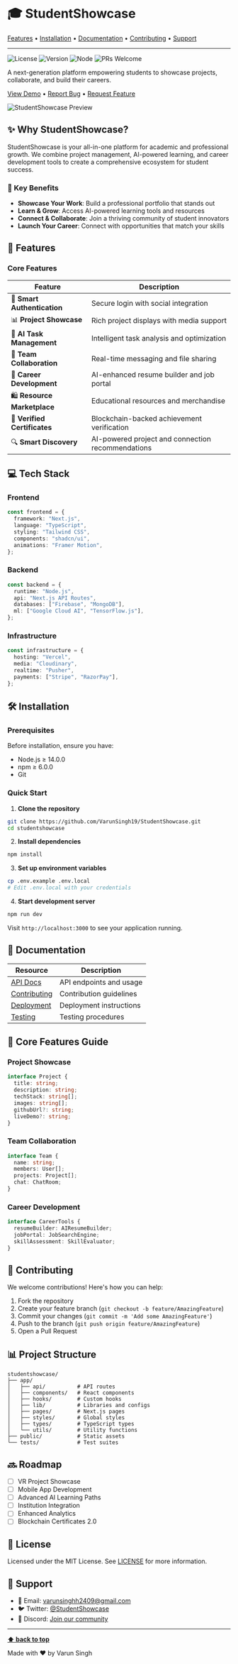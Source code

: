 # 🎓 StudentShowcase

[Features](#features) • [Installation](#installation) • [Documentation](#documentation) • [Contributing](#contributing) • [Support](#support)

---

![License](https://img.shields.io/badge/license-MIT-blue)
![Version](https://img.shields.io/badge/version-1.0.0-green)
![Node](https://img.shields.io/badge/node-%3E%3D14.0.0-brightgreen)
![PRs Welcome](https://img.shields.io/badge/PRs-welcome-brightgreen)

A next-generation platform empowering students to showcase projects, collaborate, and build their careers.

[View Demo](https://studentshowcase.demo) • [Report Bug](https://github.com/VarunSingh19/StudentShowcase/issues) • [Request Feature](https://github.com/VarunSingh19/StudentShowcase/issues)

![StudentShowcase Preview](/public/studentshowcase.jpg)

## ✨ Why StudentShowcase?

StudentShowcase is your all-in-one platform for academic and professional growth. We combine project management, AI-powered learning, and career development tools to create a comprehensive ecosystem for student success.

### 🎯 Key Benefits

- **Showcase Your Work**: Build a professional portfolio that stands out
- **Learn & Grow**: Access AI-powered learning tools and resources
- **Connect & Collaborate**: Join a thriving community of student innovators
- **Launch Your Career**: Connect with opportunities that match your skills

## 🚀 Features

### Core Features

| Feature                      | Description                                       |
| ---------------------------- | ------------------------------------------------- |
| 🔐 **Smart Authentication**  | Secure login with social integration              |
| 📊 **Project Showcase**      | Rich project displays with media support          |
| 🤖 **AI Task Management**    | Intelligent task analysis and optimization        |
| 👥 **Team Collaboration**    | Real-time messaging and file sharing              |
| 💼 **Career Development**    | AI-enhanced resume builder and job portal         |
| 🛍️ **Resource Marketplace**  | Educational resources and merchandise             |
| 📜 **Verified Certificates** | Blockchain-backed achievement verification        |
| 🔍 **Smart Discovery**       | AI-powered project and connection recommendations |

## 💻 Tech Stack

### Frontend

```typescript
const frontend = {
  framework: "Next.js",
  language: "TypeScript",
  styling: "Tailwind CSS",
  components: "shadcn/ui",
  animations: "Framer Motion",
};
```

### Backend

```typescript
const backend = {
  runtime: "Node.js",
  api: "Next.js API Routes",
  databases: ["Firebase", "MongoDB"],
  ml: ["Google Cloud AI", "TensorFlow.js"],
};
```

### Infrastructure

```typescript
const infrastructure = {
  hosting: "Vercel",
  media: "Cloudinary",
  realtime: "Pusher",
  payments: ["Stripe", "RazorPay"],
};
```

## 🛠️ Installation

### Prerequisites

Before installation, ensure you have:

- Node.js ≥ 14.0.0
- npm ≥ 6.0.0
- Git

### Quick Start

1. **Clone the repository**

```bash
git clone https://github.com/VarunSingh19/StudentShowcase.git
cd studentshowcase
```

2. **Install dependencies**

```bash
npm install
```

3. **Set up environment variables**

```bash
cp .env.example .env.local
# Edit .env.local with your credentials
```

4. **Start development server**

```bash
npm run dev
```

Visit `http://localhost:3000` to see your application running.

## 📖 Documentation

| Resource                         | Description             |
| -------------------------------- | ----------------------- |
| [API Docs](docs/API.md)          | API endpoints and usage |
| [Contributing](CONTRIBUTING.md)  | Contribution guidelines |
| [Deployment](docs/DEPLOYMENT.md) | Deployment instructions |
| [Testing](docs/TESTING.md)       | Testing procedures      |

## 🌟 Core Features Guide

### Project Showcase

```typescript
interface Project {
  title: string;
  description: string;
  techStack: string[];
  images: string[];
  githubUrl?: string;
  liveDemo?: string;
}
```

### Team Collaboration

```typescript
interface Team {
  name: string;
  members: User[];
  projects: Project[];
  chat: ChatRoom;
}
```

### Career Development

```typescript
interface CareerTools {
  resumeBuilder: AIResumeBuilder;
  jobPortal: JobSearchEngine;
  skillAssessment: SkillEvaluator;
}
```

## 🤝 Contributing

We welcome contributions! Here's how you can help:

1. Fork the repository
2. Create your feature branch (`git checkout -b feature/AmazingFeature`)
3. Commit your changes (`git commit -m 'Add some AmazingFeature'`)
4. Push to the branch (`git push origin feature/AmazingFeature`)
5. Open a Pull Request

## 📊 Project Structure

```
studentshowcase/
├── app/
│   ├── api/          # API routes
│   ├── components/   # React components
│   ├── hooks/        # Custom hooks
│   ├── lib/          # Libraries and configs
│   ├── pages/        # Next.js pages
│   ├── styles/       # Global styles
│   ├── types/        # TypeScript types
│   └── utils/        # Utility functions
├── public/           # Static assets
└── tests/            # Test suites
```

## 🔜 Roadmap

- [ ] VR Project Showcase
- [ ] Mobile App Development
- [ ] Advanced AI Learning Paths
- [ ] Institution Integration
- [ ] Enhanced Analytics
- [ ] Blockchain Certificates 2.0

## 📝 License

Licensed under the MIT License. See [LICENSE](LICENSE) for more information.

## 💬 Support

- 📧 Email: varunsinghh2409@gmail.com
- 🐦 Twitter: [@StudentShowcase](https://twitter.com/StudentShowcase)
- 💬 Discord: [Join our community](https://discord.gg/studentshowcase)

---

**[⬆ back to top](#studentshowcase)**

Made with ❤️ by Varun Singh
